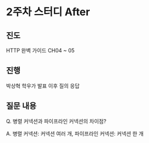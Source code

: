 # 2주차 스터디 After

## 진도

HTTP 완벽 가이드 CH04 ~ 05

## 진행

박상혁 학우가 발표
이후 질의 응답

## 질문 내용

Q. 병렬 커넥션과 파이프라인 커넥션의 차이점?

A. 병렬 커넥션: 커넥션 여러 개, 파이프라인 커넥션: 커넥션 한 개